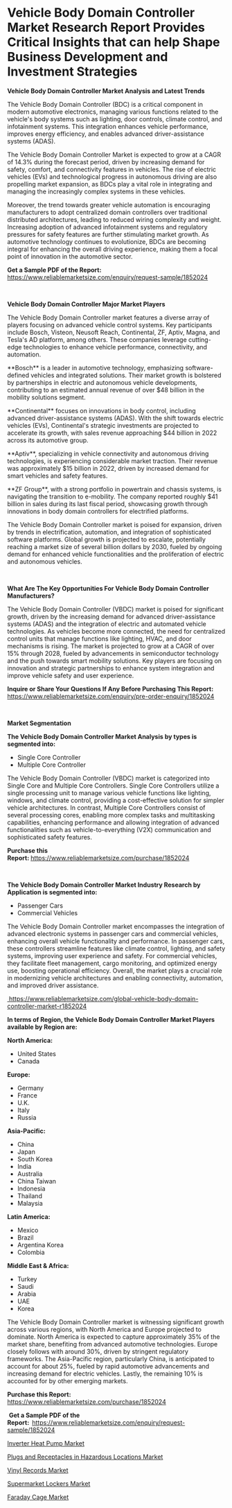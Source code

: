 <p><h1>Vehicle Body Domain Controller Market Research Report Provides Critical Insights that can help Shape Business Development and Investment Strategies</h1></p><p><strong>Vehicle Body Domain Controller Market Analysis and Latest Trends</strong></p>
<p><p>The Vehicle Body Domain Controller (BDC) is a critical component in modern automotive electronics, managing various functions related to the vehicle's body systems such as lighting, door controls, climate control, and infotainment systems. This integration enhances vehicle performance, improves energy efficiency, and enables advanced driver-assistance systems (ADAS).</p><p>The Vehicle Body Domain Controller Market is expected to grow at a CAGR of 14.3% during the forecast period, driven by increasing demand for safety, comfort, and connectivity features in vehicles. The rise of electric vehicles (EVs) and technological progress in autonomous driving are also propelling market expansion, as BDCs play a vital role in integrating and managing the increasingly complex systems in these vehicles.</p><p>Moreover, the trend towards greater vehicle automation is encouraging manufacturers to adopt centralized domain controllers over traditional distributed architectures, leading to reduced wiring complexity and weight. Increasing adoption of advanced infotainment systems and regulatory pressures for safety features are further stimulating market growth. As automotive technology continues to evolutionize, BDCs are becoming integral for enhancing the overall driving experience, making them a focal point of innovation in the automotive sector.</p></p>
<p><strong>Get a Sample PDF of the Report:&nbsp;</strong> <a href="https://www.reliablemarketsize.com/enquiry/request-sample/1852024?utm_campaign=1105&utm_medium=2&utm_source=Github&utm_content=ia&utm_term=18102024&utm_id=vehicle-body-domain-controller">https://www.reliablemarketsize.com/enquiry/request-sample/1852024</a></p>
<p>&nbsp;</p>
<p><strong>Vehicle Body Domain Controller Major Market Players</strong></p>
<p><p>The Vehicle Body Domain Controller market features a diverse array of players focusing on advanced vehicle control systems. Key participants include Bosch, Visteon, Neusoft Reach, Continental, ZF, Aptiv, Magna, and Tesla's AD platform, among others. These companies leverage cutting-edge technologies to enhance vehicle performance, connectivity, and automation.</p><p>**Bosch** is a leader in automotive technology, emphasizing software-defined vehicles and integrated solutions. Their market growth is bolstered by partnerships in electric and autonomous vehicle developments, contributing to an estimated annual revenue of over $48 billion in the mobility solutions segment.</p><p>**Continental** focuses on innovations in body control, including advanced driver-assistance systems (ADAS). With the shift towards electric vehicles (EVs), Continental's strategic investments are projected to accelerate its growth, with sales revenue approaching $44 billion in 2022 across its automotive group.</p><p>**Aptiv**, specializing in vehicle connectivity and autonomous driving technologies, is experiencing considerable market traction. Their revenue was approximately $15 billion in 2022, driven by increased demand for smart vehicles and safety features.</p><p>**ZF Group**, with a strong portfolio in powertrain and chassis systems, is navigating the transition to e-mobility. The company reported roughly $41 billion in sales during its last fiscal period, showcasing growth through innovations in body domain controllers for electrified platforms.</p><p>The Vehicle Body Domain Controller market is poised for expansion, driven by trends in electrification, automation, and integration of sophisticated software platforms. Global growth is projected to escalate, potentially reaching a market size of several billion dollars by 2030, fueled by ongoing demand for enhanced vehicle functionalities and the proliferation of electric and autonomous vehicles.</p></p>
<p>&nbsp;</p>
<p><strong>What Are The Key Opportunities For Vehicle Body Domain Controller Manufacturers?</strong></p>
<p><p>The Vehicle Body Domain Controller (VBDC) market is poised for significant growth, driven by the increasing demand for advanced driver-assistance systems (ADAS) and the integration of electric and automated vehicle technologies. As vehicles become more connected, the need for centralized control units that manage functions like lighting, HVAC, and door mechanisms is rising. The market is projected to grow at a CAGR of over 15% through 2028, fueled by advancements in semiconductor technology and the push towards smart mobility solutions. Key players are focusing on innovation and strategic partnerships to enhance system integration and improve vehicle safety and user experience.</p></p>
<p><strong>Inquire or Share Your Questions If Any Before Purchasing This Report:</strong> <a href="https://www.reliablemarketsize.com/enquiry/pre-order-enquiry/1852024?utm_campaign=1105&utm_medium=2&utm_source=Github&utm_content=ia&utm_term=18102024&utm_id=vehicle-body-domain-controller">https://www.reliablemarketsize.com/enquiry/pre-order-enquiry/1852024</a></p>
<p>&nbsp;</p>
<p><strong>Market Segmentation</strong></p>
<p><strong>The Vehicle Body Domain Controller Market Analysis by types is segmented into:</strong></p>
<p><ul><li>Single Core Controller</li><li>Multiple Core Controller</li></ul></p>
<p><p>The Vehicle Body Domain Controller (VBDC) market is categorized into Single Core and Multiple Core Controllers. Single Core Controllers utilize a single processing unit to manage various vehicle functions like lighting, windows, and climate control, providing a cost-effective solution for simpler vehicle architectures. In contrast, Multiple Core Controllers consist of several processing cores, enabling more complex tasks and multitasking capabilities, enhancing performance and allowing integration of advanced functionalities such as vehicle-to-everything (V2X) communication and sophisticated safety features.</p></p>
<p><strong>Purchase this Report:&nbsp;</strong><a href="https://www.reliablemarketsize.com/purchase/1852024?utm_campaign=1105&utm_medium=2&utm_source=Github&utm_content=ia&utm_term=18102024&utm_id=vehicle-body-domain-controller">https://www.reliablemarketsize.com/purchase/1852024</a></p>
<p>&nbsp;</p>
<p><strong>The Vehicle Body Domain Controller Market Industry Research by Application is segmented into:</strong></p>
<p><ul><li>Passenger Cars</li><li>Commercial Vehicles</li></ul></p>
<p><p>The Vehicle Body Domain Controller market encompasses the integration of advanced electronic systems in passenger cars and commercial vehicles, enhancing overall vehicle functionality and performance. In passenger cars, these controllers streamline features like climate control, lighting, and safety systems, improving user experience and safety. For commercial vehicles, they facilitate fleet management, cargo monitoring, and optimized energy use, boosting operational efficiency. Overall, the market plays a crucial role in modernizing vehicle architectures and enabling connectivity, automation, and improved driver assistance.</p></p>
<p><a href="https://www.reliablemarketsize.com/global-vehicle-body-domain-controller-market-r1852024?utm_campaign=1105&utm_medium=2&utm_source=Github&utm_content=ia&utm_term=18102024&utm_id=vehicle-body-domain-controller">&nbsp;https://www.reliablemarketsize.com/global-vehicle-body-domain-controller-market-r1852024</a></p>
<p><strong>In terms of Region, the Vehicle Body Domain Controller Market Players available by Region are:</strong></p>
<p>
    <p> <strong> North America: </strong>
        <ul>
            <li>United States</li>
            <li>Canada</li>
        </ul>
        </p> 
    <p> <strong> Europe: </strong>
        <ul>
            <li>Germany</li>
            <li>France</li>
            <li>U.K.</li>
            <li>Italy</li>
            <li>Russia</li>
        </ul>
        </p> 
    <p> <strong> Asia-Pacific: </strong>
        <ul>
            <li>China</li>
            <li>Japan</li>
            <li>South Korea</li>
            <li>India</li>
            <li>Australia</li>
            <li>China Taiwan</li>
            <li>Indonesia</li>
            <li>Thailand</li>
            <li>Malaysia</li>
        </ul>
        </p> 
    <p> <strong> Latin America: </strong>
        <ul>
            <li>Mexico</li>
            <li>Brazil</li>
            <li>Argentina Korea</li>
            <li>Colombia</li>
        </ul>
        </p> 
    <p> <strong> Middle East & Africa: </strong>
        <ul>
            <li>Turkey</li>
            <li>Saudi</li>
            <li>Arabia</li>
            <li>UAE</li>
            <li>Korea</li>
        </ul>
    </p>
    </p>
<p><p>The Vehicle Body Domain Controller market is witnessing significant growth across various regions, with North America and Europe projected to dominate. North America is expected to capture approximately 35% of the market share, benefiting from advanced automotive technologies. Europe closely follows with around 30%, driven by stringent regulatory frameworks. The Asia-Pacific region, particularly China, is anticipated to account for about 25%, fueled by rapid automotive advancements and increasing demand for electric vehicles. Lastly, the remaining 10% is accounted for by other emerging markets.</p></p>
<p><strong>Purchase this Report: </strong><a href="https://www.reliablemarketsize.com/purchase/1852024?utm_campaign=1105&utm_medium=2&utm_source=Github&utm_content=ia&utm_term=18102024&utm_id=vehicle-body-domain-controller">https://www.reliablemarketsize.com/purchase/1852024</a></p>
<p>&nbsp;<strong>Get a Sample PDF of the Report:&nbsp;&nbsp;</strong><a href="https://www.reliablemarketsize.com/enquiry/request-sample/1852024?utm_campaign=1105&utm_medium=2&utm_source=Github&utm_content=ia&utm_term=18102024&utm_id=vehicle-body-domain-controller">https://www.reliablemarketsize.com/enquiry/request-sample/1852024</a></p>
<p><strong></strong></p>
<p><p><a href="https://issuu.com/reportprime-2/docs/inverter-heat-pump-market-size-2030_c4b981969dfecf?utm_campaign=1105&utm_medium=2&utm_source=Github&utm_content=ia&utm_term=18102024&utm_id=vehicle-body-domain-controller">Inverter Heat Pump Market</a></p><p><a href="https://github.com/caetlinivcar/Market-Research-Report-List-1/blob/main/plugs-and-receptacles-in-hazardous-locations-market.md?utm_campaign=1105&utm_medium=2&utm_source=Github&utm_content=ia&utm_term=18102024&utm_id=vehicle-body-domain-controller">Plugs and Receptacles in Hazardous Locations Market</a></p><p><a href="https://www.linkedin.com/pulse/vinyl-records-market-ecosystem-competitive-landscape-strategic-esmzc?utm_campaign=1105&utm_medium=2&utm_source=Github&utm_content=ia&utm_term=18102024&utm_id=vehicle-body-domain-controller">Vinyl Records Market</a></p><p><a href="https://www.linkedin.com/pulse/global-supermarket-lockers-market-sector2024-2031-metrics-szssc?utm_campaign=1105&utm_medium=2&utm_source=Github&utm_content=ia&utm_term=18102024&utm_id=vehicle-body-domain-controller">Supermarket Lockers Market</a></p><p><a href="https://issuu.com/reportprime-2/docs/faraday-cage-market-size-2030.pptx_72d91969617c67?utm_campaign=1105&utm_medium=2&utm_source=Github&utm_content=ia&utm_term=18102024&utm_id=vehicle-body-domain-controller">Faraday Cage Market</a></p></p>